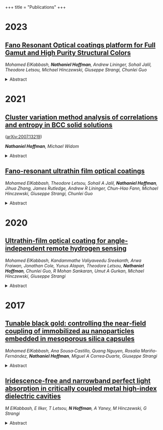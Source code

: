 +++
title = "Publications"
+++


# 2023

## [**Fano Resonant Optical coatings platform for Full Gamut and High Purity Structural Colors**](https://doi.org/10.21203/rs.3.rs-2078826/v1)

*Mohamed ElKabbash, **Nathaniel Hoffman**, Andrew Lininger, Sohail Jalil, Theodore Letsou, Michael Hinczewski, Giuseppe Strangi, Chunlei Guo*

<details>
  <summary>Abstract</summary>
Structural coloring is a photostable and environmentally friendly coloring approach that harnesses optical interference and Nanophotonic resonances to obtain colors with a range of applications including display technologies, colorful solar panels, steganography, décor, data storage, and anticounterfeiting measures. We show that optical coatings exhibiting the photonic Fano Resonance present an ideal platform for structural coloring-they provide full color access, high color purity, high brightness, controlled iridescence, and scalable manufacturing. We show that an additional oxide film deposited on Fano resonant optical coatings (FROCs) increases the color purity (up to 97%) and color gamut coverage range (> 99% coverage of the sRGB and Adobe color spaces). For coloring applications that do not require high spatial resolution, FROCs have a significant advantage over existing structural coloring schemes.
</details>

# 2021

## [**Cluster variation method analysis of correlations and entropy in BCC solid solutions**](https://doi.org/10.1007/s11661-021-06182-z)

([arXiv:2007.13219](https://arxiv.org/abs/2007.13219))

***Nathaniel Hoffman**, Michael Widom*

<details>
  <summary>Abstract</summary>
Solid solutions occur when multiple chemical species share sites of a common crystal lattice. Although the single site occupation is random, chemical interaction preferences bias the occupation probabilities of neighboring sites, and this bias reduced the entropy of mixing below its ideal value. Sufficiently strong bias leads to symmetry-breaking phase transitions. We apply the cluster variation method to explore solid solutions on body centered cubic lattices in the context of two specific compounds that exhibit opposite ordering trends. Employing density functional theory to model the energetics, we show that CuZn exhibits an order-disorder transition to the CsCl prototype structure, while AlLi instead takes the NaTl prototype structure, and we evaluate their temperature-dependent order parameters, correlations and entropies.
</details>

## [**Fano-resonant ultrathin film optical coatings**](https://doi.org/10.1038/s41565-020-00841-9)

*Mohamed ElKabbash, Theodore Letsou, Sohail A Jalil, **Nathaniel Hoffman**, Jihua Zhang, James Rutledge, Andrew R Lininger, Chun-Hao Fann, Michael Hinczewski, Giuseppe Strangi, Chunlei Guo*

<details>
  <summary>Abstract</summary>
Optical coatings are integral components of virtually every optical instrument. However, despite being a century-old technology, there are only a handful of optical coating types. Here, we introduce a type of optical coatings that exhibit photonic Fano resonance, or a Fano-resonant optical coating (FROC). We expand the coupled mechanical oscillator description of Fano resonance to thin-film nanocavities. Using FROCs with thicknesses in the order of 300 nm, we experimentally obtained narrowband reflection akin to low-index-contrast dielectric Bragg mirrors and achieved control over the reflection iridescence. We observed that semi-transparent FROCs can transmit and reflect the same colour as a beam splitter filter, a property that cannot be realized through conventional optical coatings. Finally, FROCs can spectrally and spatially separate the thermal and photovoltaic bands of the solar spectrum, presenting a possible solution to the dispatchability problem in photovoltaics, that is, the inability to dispatch solar energy on demand. Our solar thermal device exhibited power generation of up to 50% and low photovoltaic cell temperatures (~30 °C), which could lead to a six-fold increase in the photovoltaic cell lifetime.
</details>

# 2020

## [**Ultrathin-film optical coating for angle-independent remote hydrogen sensing**](https://doi.org/10.1088/1361-6501/ab9fd8)

*Mohamed ElKabbash, Kandammathe Valiyaveedu Sreekanth, Arwa Fraiwan, Jonathan Cole, Yunus Alapan, Theodore Letsou, **Nathaniel Hoffman**, Chunlei Guo, R Mohan Sankaran, Umut A Gurkan, Michael Hinczewski, Giuseppe Strangi*

<details>
  <summary>Abstract</summary>
We demonstrated an optically-active antireflection, light absorbing, optical coating as a hydrogen gas sensor. The optical coating consists of an ultrathin 20 nm thick palladium film on a 60 nm thick germanium layer. The ultrathin thickness of the Pd film (20 nm) mitigates mechanical deformation and leads to robust operation. The measurable quantities of the sensors are the shift in the reflection minimum and the change in the full width at half maximum of the reflection spectrum as a function of hydrogen gas concentration. At a hydrogen gas concentration of 4%, the reflection minimum shifted by ∼46 nm and the FWHM increased by ∼228 nm. The sensor showed excellent sensitivity, demonstrating a 6.5 nm wavelength shift for 0.7% hydrogen concentration, which is a significant improvement over other nanophotonic hydrogen sensing methods. Although the sensor's response showed hysteresis after cycling hydrogen exposure, the sensor is robust and showed no deterioration in its optical response after hydrogen deintercalation.
</details>

# 2017

## [**Tunable black gold: controlling the near‐field coupling of immobilized au nanoparticles embedded in mesoporous silica capsules**](https://doi.org/10.1002/adom.201700617)

*Mohamed ElKabbash, Ana Sousa‐Castillo, Quang Nguyen, Rosalia Mariño‐Fernández, **Nathaniel Hoffman**, Miguel A Correa‐Duarte, Giuseppe Strangi*

<details>
  <summary>Abstract</summary>
Efficient light-to-heat conversion is central for various applications such as thermo-photovoltaics and solar steam generation. Although metals can strongly absorb light and generate heat, their free electrons shield the electric field before any substantial penetration in the metal. Excitation of surface plasmons can suppress metal reflection and convert it into a black metal, for example, black gold. In this work, mesoporous silica capsules grafted with immobilized Au nanoparticles (NPs) with different sizes via controlled chemical synthesis are synthesized. It is shown that changing the size of immobilized NPs modifies the interparticle coupling strength, thus, modifying the NPs absorption. The broadness of the plasmon resonance is tuned across the visible, near-infrared, and short wavelength infrared regions. The ability to control the broadness of black gold absorption is not possible in other systems based on bottom-up synthesis. The proposed approach broadens the possibilities of utilizing black gold in many applications such as thermo-photovoltaics, and solar energy harvesting especially in hybrid solar converters.
</details>

## [**Iridescence-free and narrowband perfect light absorption in critically coupled metal high-index dielectric cavities**](https://doi.org/10.1364/OL.42.003598)

*M ElKabbash, E Ilker, T Letsou, **N Hoffman**, A Yaney, M Hinczewski, G Strangi*

<details>
  <summary>Abstract</summary>
Perfect light absorption in the visible and near-infrared (NIR) was demonstrated using metamaterials, plasmonic nanostructures, and thin films. Thin film absorbers offer a simple and low-cost design as they can be produced on large areas and without lithography. Light is strongly absorbed in thin film metal-dielectric-metal (MDM) cavities at their resonance frequencies. However, a major drawback of MDM absorbers is their strong resonance iridescence, i.e., angle dependence. Here, we solve the iridescence problem by achieving angle-insensitive narrowband perfect and near-perfect light absorption. In particular, we show analytically that using a high-index dielectric in MDM cavities is sufficient to achieve angle-insensitive cavity resonance. We demonstrate experimentally angle-insensitive perfect and near-perfect absorbers in the NIR and visible regimes up to ±60°. By overcoming the iridescence problem, we open the door for practical applications of MDM absorbers at optical frequencies.
</details>
